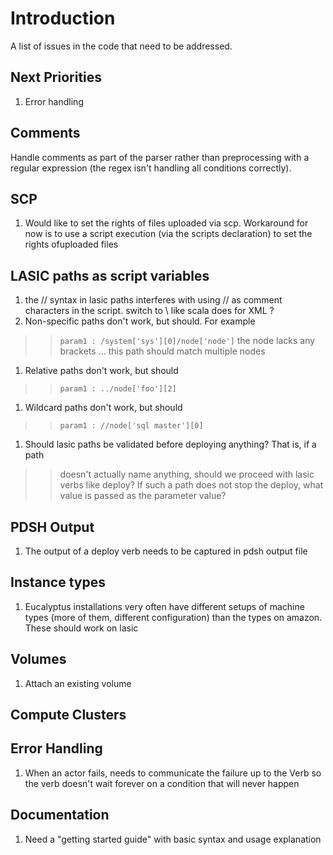 # Introduction #
A list of issues in the code that need to be addressed.

## Next Priorities ##
  1. Error handling

## Comments ##
Handle comments as part of the parser rather than preprocessing with a regular expression (the regex isn't handling all conditions correctly).

## SCP ##
  1. Would like to set the rights of files uploaded via scp.  Workaround for now is to use a script execution (via the scripts declaration) to set the rights ofuploaded files


## LASIC paths as script variables ##
  1. the // syntax in lasic paths interferes with using // as comment characters in the script.  switch to \\ like scala does for XML ?
  1. Non-specific paths don't work, but should.  For example
> > `param1 : /system['sys'][0]/node['node']`
> > the node lacks any brackets ... this path should match multiple nodes
  1. Relative paths don't work, but should
> > `param1 : ../node['foo'][2]`
  1. Wildcard paths don't work, but should
> > `param1 : //node['sql master'][0]`
  1. Should lasic paths be validated before deploying anything?  That is, if a path
> > doesn't actually name anything, should we proceed with lasic verbs like deploy?
> > If such a path does not stop the deploy, what value is passed as the parameter value?

## PDSH Output ##
  1. The output of a deploy verb needs to be captured in pdsh output file

## Instance types ##
  1. Eucalyptus installations very often have different setups of machine types (more of them, different configuration) than the types on amazon.  These should work on lasic

## Volumes ##
  1. Attach an existing volume

## Compute Clusters ##

## Error Handling ##
  1. When an actor fails, needs to communicate the failure up to the Verb so the verb doesn't wait forever on a condition that will never happen

## Documentation ##
  1. Need a "getting started guide" with basic syntax and usage explanation